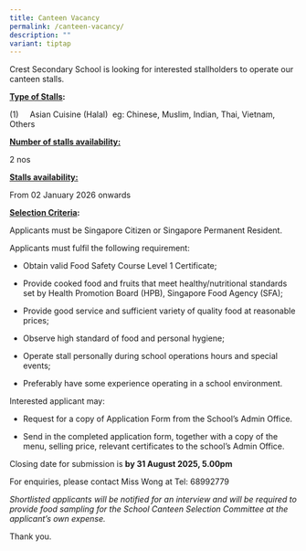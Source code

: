 ```yaml
---
title: Canteen Vacancy
permalink: /canteen-vacancy/
description: ""
variant: tiptap
---
```

<p>Crest Secondary School is looking for interested stallholders to operate
our canteen stalls.</p>
<p><strong><u>Type of Stalls</u>:&nbsp;</strong>
</p>
<p>(1)&nbsp;&nbsp;&nbsp;&nbsp; Asian Cuisine (Halal) &nbsp;eg: Chinese, Muslim,
Indian, Thai, Vietnam, Others</p>
<p><strong><u>Number of stalls availability:</u></strong>
</p>
<p>2 nos</p>
<p><strong><u>Stalls availability:</u></strong>
</p>
<p>From 02 January 2026 onwards</p>
<p><strong><u>Selection Criteria</u>:</strong>
</p>
<p>Applicants must be Singapore Citizen or Singapore Permanent Resident.</p>
<p><a rel="noopener noreferrer nofollow" target="_blank">Applicants must fulfil the following requirement:</a>
</p>
<ul data-tight="true" class="tight">
<li>
<p>Obtain valid Food Safety Course Level 1 Certificate;</p>
</li>
<li>
<p>Provide cooked food and fruits that meet healthy/nutritional standards
set by Health Promotion Board (HPB), Singapore Food Agency (SFA);</p>
</li>
<li>
<p>Provide good service and sufficient variety of quality food at reasonable
prices;</p>
</li>
<li>
<p>Observe high standard of food and personal hygiene;</p>
</li>
<li>
<p>Operate stall personally during school operations hours and special events;</p>
</li>
<li>
<p>Preferably have some experience operating in a school environment.</p>
<p></p>
</li>
</ul>
<p>Interested applicant may:</p>
<ul data-tight="true" class="tight">
<li>
<p>Request for a copy of Application Form from the School’s Admin Office.</p>
</li>
</ul>
<ul data-tight="true" class="tight">
<li>
<p>Send in the completed application form, together with a copy of the menu,
selling price, relevant certificates to the school’s Admin Office.</p>
<p></p>
</li>
</ul>
<p>Closing date for submission is <strong>by 31 August 2025, 5.00pm</strong>
</p>
<p><a rel="noopener noreferrer nofollow" target="_blank">For enquiries, please contact Miss Wong at Tel: 68992779</a>
</p>
<p><em>Shortlisted applicants will be notified for an interview and will be required to provide food sampling for the School Canteen Selection Committee at the applicant’s own expense.</em>
</p>
<p>Thank you.</p>